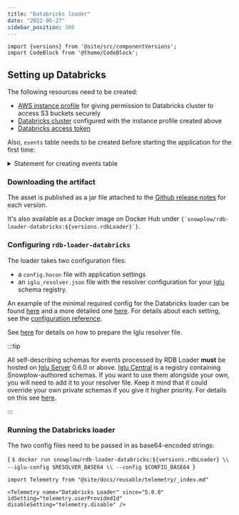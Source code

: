 ```yaml
---
title: "Databricks loader"
date: "2022-05-27"
sidebar_position: 300
---
```


```mdx-code-block
import {versions} from '@site/src/componentVersions';
import CodeBlock from '@theme/CodeBlock';
```

## Setting up Databricks

The following resources need to be created:

- [AWS instance profile](https://docs.databricks.com/administration-guide/cloud-configurations/aws/instance-profiles.html) for giving permission to Databricks cluster to access S3 buckets securely
- [Databricks cluster](https://docs.databricks.com/administration-guide/cloud-configurations/aws/instance-profiles.html#step-5-add-the-instance-profile-to-databricks) configured with the instance profile created above
- [Databricks access token](https://docs.databricks.com/dev-tools/api/latest/authentication.html)

Also, `events` table needs to be created before starting the application for the first time:

<details>
  <summary>Statement for creating events table</summary>
  <CodeBlock language="sql">{
`CREATE TABLE IF NOT EXISTS snowplow.events (
  -- App
  app_id                      VARCHAR(255),
  platform                    VARCHAR(255),
  -- Date/time
  etl_tstamp                  TIMESTAMP,
  collector_tstamp            TIMESTAMP       NOT NULL,
  dvce_created_tstamp         TIMESTAMP,
  -- Event
  event                       VARCHAR(128),
  event_id                    CHAR(36)        NOT NULL,
  txn_id                      INTEGER,
  -- Namespacing and versioning
  name_tracker                VARCHAR(128),
  v_tracker                   VARCHAR(100),
  v_collector                 VARCHAR(100)    NOT NULL,
  v_etl                       VARCHAR(100)    NOT NULL,
  -- User and visit
  user_id                     VARCHAR(255),
  user_ipaddress              VARCHAR(128),
  user_fingerprint            VARCHAR(128),
  domain_userid               VARCHAR(128),
  domain_sessionidx           SMALLINT,
  network_userid              VARCHAR(128),
  -- Location
  geo_country                 CHAR(2),
  geo_region                  CHAR(3),
  geo_city                    VARCHAR(75),
  geo_zipcode                 VARCHAR(15),
  geo_latitude                DOUBLE,
  geo_longitude               DOUBLE,
  geo_region_name             VARCHAR(100),
  -- IP lookups
  ip_isp                      VARCHAR(100),
  ip_organization             VARCHAR(128),
  ip_domain                   VARCHAR(128),
  ip_netspeed                 VARCHAR(100),
  -- Page
  page_url                    VARCHAR(4096),
  page_title                  VARCHAR(2000),
  page_referrer               VARCHAR(4096),
  -- Page URL components
  page_urlscheme              VARCHAR(16),
  page_urlhost                VARCHAR(255),
  page_urlport                INTEGER,
  page_urlpath                VARCHAR(3000),
  page_urlquery               VARCHAR(6000),
  page_urlfragment            VARCHAR(3000),
  -- Referrer URL components
  refr_urlscheme              VARCHAR(16),
  refr_urlhost                VARCHAR(255),
  refr_urlport                INTEGER,
  refr_urlpath                VARCHAR(6000),
  refr_urlquery               VARCHAR(6000),
  refr_urlfragment            VARCHAR(3000),
  -- Referrer details
  refr_medium                 VARCHAR(25),
  refr_source                 VARCHAR(50),
  refr_term                   VARCHAR(255),
  -- Marketing
  mkt_medium                  VARCHAR(255),
  mkt_source                  VARCHAR(255),
  mkt_term                    VARCHAR(255),
  mkt_content                 VARCHAR(500),
  mkt_campaign                VARCHAR(255),
  -- Custom structured event
  se_category                 VARCHAR(1000),
  se_action                   VARCHAR(1000),
  se_label                    VARCHAR(4096),
  se_property                 VARCHAR(1000),
  se_value                    DOUBLE,
  -- Ecommerce
  tr_orderid                  VARCHAR(255),
  tr_affiliation              VARCHAR(255),
  tr_total                    DECIMAL(18,2),
  tr_tax                      DECIMAL(18,2),
  tr_shipping                 DECIMAL(18,2),
  tr_city                     VARCHAR(255),
  tr_state                    VARCHAR(255),
  tr_country                  VARCHAR(255),
  ti_orderid                  VARCHAR(255),
  ti_sku                      VARCHAR(255),
  ti_name                     VARCHAR(255),
  ti_category                 VARCHAR(255),
  ti_price                    DECIMAL(18,2),
  ti_quantity                 INTEGER,
  -- Page ping
  pp_xoffset_min              INTEGER,
  pp_xoffset_max              INTEGER,
  pp_yoffset_min              INTEGER,
  pp_yoffset_max              INTEGER,
  -- User Agent
  useragent                   VARCHAR(1000),
  -- Browser
  br_name                     VARCHAR(50),
  br_family                   VARCHAR(50),
  br_version                  VARCHAR(50),
  br_type                     VARCHAR(50),
  br_renderengine             VARCHAR(50),
  br_lang                     VARCHAR(255),
  br_features_pdf             BOOLEAN,
  br_features_flash           BOOLEAN,
  br_features_java            BOOLEAN,
  br_features_director        BOOLEAN,
  br_features_quicktime       BOOLEAN,
  br_features_realplayer      BOOLEAN,
  br_features_windowsmedia    BOOLEAN,
  br_features_gears           BOOLEAN,
  br_features_silverlight     BOOLEAN,
  br_cookies                  BOOLEAN,
  br_colordepth               VARCHAR(12),
  br_viewwidth                INTEGER,
  br_viewheight               INTEGER,
  -- Operating System
  os_name                     VARCHAR(50),
  os_family                   VARCHAR(50),
  os_manufacturer             VARCHAR(50),
  os_timezone                 VARCHAR(255),
  -- Device/Hardware
  dvce_type                   VARCHAR(50),
  dvce_ismobile               BOOLEAN,
  dvce_screenwidth            INTEGER,
  dvce_screenheight           INTEGER,
  -- Document
  doc_charset                 VARCHAR(128),
  doc_width                   INTEGER,
  doc_height                  INTEGER,
  -- Currency
  tr_currency                 CHAR(3),
  tr_total_base               DECIMAL(18, 2),
  tr_tax_base                 DECIMAL(18, 2),
  tr_shipping_base            DECIMAL(18, 2),
  ti_currency                 CHAR(3),
  ti_price_base               DECIMAL(18, 2),
  base_currency               CHAR(3),
  -- Geolocation
  geo_timezone                VARCHAR(64),
  -- Click ID
  mkt_clickid                 VARCHAR(128),
  mkt_network                 VARCHAR(64),
  -- ETL tags
  etl_tags                    VARCHAR(500),
  -- Time event was sent
  dvce_sent_tstamp            TIMESTAMP,
  -- Referer
  refr_domain_userid          VARCHAR(128),
  refr_dvce_tstamp            TIMESTAMP,
  -- Session ID
  domain_sessionid            VARCHAR(128),
  -- Derived timestamp
  derived_tstamp              TIMESTAMP,
  -- Event schema
  event_vendor                VARCHAR(1000),
  event_name                  VARCHAR(1000),
  event_format                VARCHAR(128),
  event_version               VARCHAR(128),
  -- Event fingerprint
  event_fingerprint           VARCHAR(128),
  -- True timestamp
  true_tstamp                 TIMESTAMP,
  -- Collector timestamp date for partitioning
  collector_tstamp_date       DATE GENERATED ALWAYS AS (DATE(collector_tstamp))
)
PARTITIONED BY (collector_tstamp_date, event_name);
`}</CodeBlock>
</details>


### Downloading the artifact

The asset is published as a jar file attached to the [Github release notes](https://github.com/snowplow/snowplow-rdb-loader/releases) for each version.

<p>It's also available as a Docker image on Docker Hub under <code>{`snowplow/rdb-loader-databricks:${versions.rdbLoader}`}</code>.</p>


### Configuring `rdb-loader-databricks`

The loader takes two configuration files:

- a `config.hocon` file with application settings
- an `iglu_resolver.json` file with the resolver configuration for your [Iglu](https://github.com/snowplow/iglu) schema registry.

An example of the minimal required config for the Databricks loader can be found [here](https://github.com/snowplow/snowplow-rdb-loader/blob/master/config/loader/aws/databricks.config.minimal.hocon) and a more detailed one [here](https://github.com/snowplow/snowplow-rdb-loader/blob/master/config/loader/aws/databricks.config.reference.hocon). For details about each setting, see the [configuration reference](/docs/pipeline-components-and-applications/loaders-storage-targets/snowplow-rdb-loader/loading-transformed-data/rdb-loader-configuration-reference/index.md).

See [here](/docs/pipeline-components-and-applications/iglu/iglu-resolver/index.md) for details on how to prepare the Iglu resolver file.

:::tip

All self-describing schemas for events processed by RDB Loader **must** be hosted on [Iglu Server](/docs/pipeline-components-and-applications/iglu/iglu-repositories/iglu-server/index.md) 0.6.0 or above. [Iglu Central](/docs/pipeline-components-and-applications/iglu/iglu-repositories/iglu-central/index.md) is a registry containing Snowplow-authored schemas. If you want to use them alongside your own, you will need to add it to your resolver file. Keep it mind that it could override your own private schemas if you give it higher priority. For details on this see [here](https://discourse.snowplow.io/t/important-changes-to-iglu-centrals-api-for-schema-lists/5720#how-will-this-affect-my-snowplow-pipeline-3).

:::

### Running the Databricks loader

The two config files need to be passed in as base64-encoded strings:

<CodeBlock language="bash">{
`$ docker run snowplow/rdb-loader-databricks:${versions.rdbLoader} \\
--iglu-config $RESOLVER_BASE64 \\
--config $CONFIG_BASE64
`}</CodeBlock>

```mdx-code-block
import Telemetry from "@site/docs/reusable/telemetry/_index.md"

<Telemetry name="Databricks Loader" since="5.0.0" idSetting="telemetry.userProvidedId" disableSetting="telemetry.disable" />
```
